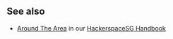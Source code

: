 ## See also

- [Around The Area](https://docs.hackerspace.sg/handbook/around-kgb) in our [HackerspaceSG Handbook](https://docs.hackerspace.sg/handbook/)
